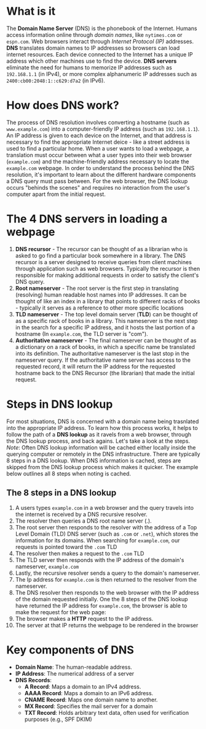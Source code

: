 # What is it
The **Domain Name Server** (DNS) is the phonebook of the Internet. Humans access information online through *domain names*, like `nytimes.com` or `espn.com`. Web browsers interact through *Internet Protocol (IP)* addresses. **DNS** translates domain names to IP addresses so browsers can load internet resources.
Each device connected to the Internet has a unique IP address which other machines use to find the device. **DNS servers** eliminate the need for humans to memorize IP addresses such as `192.168.1.1` (in IPv4), or more complex alphanumeric IP addresses such as `2400:cb00:2048:1::c629:d7a2` (in IPv6).

# How does DNS work?
The process of DNS resolution involves converting a hostname (such as `www.example.com`) into a computer-friendly IP address (such as `192.168.1.1`). An IP address is given to each device on the Internet, and that address is necessary to find the appropriate Internet deice - like a street address is used to find a particular home. When a user wants to load a webpage, a translation must occur between what a user types into their web browser (`example.com`) and the machine-friendly address necessary to locate the `example.com` webpage.
In order to understand the process behind the DNS resolution, it's important to learn about the different hardware components a DNS query must pass between. For the web browser, the DNS lookup occurs "behinds the scenes" and requires no interaction from the user's computer apart from the initial request.

# The 4 DNS servers in loading a webpage
1) **DNS recursor** - The recursor can be thought of as a librarian who is asked to go find a particular book somewhere in a library. The DNS recursor is a server designed to receive queries from client machines through application such as web browsers. Typically the recursor is then responsible for making additional requests in order to satisfy the client's DNS query.
2) **Root nameserver** - The root server is the first step in translating (resolving) human readable host names into IP addresses. It can be thought of like an index in a library that points to different racks of books - typically it serves as a reference to other more specific locations
3) **TLD nameserver** - The top level domain server (**TLD**) can be thought of as a specific rack of books in a library. This nameserver is the next step in the search for a specific IP address, and it hosts the last portion of a hostname (In `example.com`, the TLD server is "com").
4) **Authoritative nameserver** - The final nameserver can be thought of as a dictionary on a rack of books, in which a specific name be translated into its definition. The authoritative nameserver is the last stop in the nameserver query. If the authoritative name server has access to the requested record, it will return the IP address for the requested hostname back to the DNS Recursor (the librarian) that made the initial request.

# Steps in DNS lookup
For most situations, DNS is concerned with a domain name being trasnlated into the appropriate IP address. To learn how this process works, it helps to follow the path of a **DNS lookup** as it ravels from a web browser, through the DNS lookup process, and back agains.
Let's take a look at the steps.
*Note*: Often DNS lookup information will be cached either locally inside the querying computer or remotely in the DNS infrastructure. There are typically 8 steps in a DNS lookup. When DNS information is cached, steps are skipped from the DNS lookup process which makes it quicker. The example below outlines all 8 steps when noting is cached.
## The 8 steps in a DNS lookup
1) A users types `example.com` in a web browser and the query travels into the internet is received by a DNS recursive resolver.
2) The resolver then queries a DNS root name server (.).
3) The root server then responds to the resolver with the address of a Top Level Domain (TLD) DNS server (such as `.com` or `.net`), which stores the information for its domains. When searching for `example.com`, our requests is pointed toward the `.com` TLD
4) The resolver then makes a request to the `.com` TLD
5) The TLD server then responds with the IP address of the domain's nameserver, `example.com`
6) Lastly, the recursive resolver sends a query to the domain's nameserver.
7) The Ip address for `example.com` is then returned to the resolver from the nameserver.
8) The DNS resolver then responds to the web browser with the IP address of the domain requested initially.
One the 8 steps of the DNS lookup have returned the IP address for `example.com`, the browser is able to make the request for the web page:
9) The browser makes a **HTTP** request to the IP address.
10) The server at that IP returns the webpage to be rendered in the browser

# Key components of DNS
- **Domain Name**: The human-readable address.
- **IP Address**: The numerical address of a server
- **DNS Records**:
	- **A Record**: Maps a domain to an IPv4 address.
	- **AAAA Record**: Maps a domain to an IPv6 address.
	- **CNAME Record**: Maps one domain name to another.
	- **MX Record**: Specifies the mail server for a domain
	- **TXT Record**: Holds arbitrary text data, often used for verification purposes (e.g., SPF DKIM)
